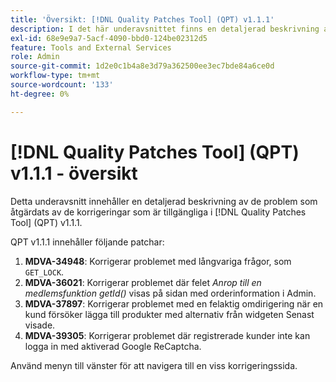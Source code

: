 ```yaml
---
title: 'Översikt: [!DNL Quality Patches Tool] (QPT) v1.1.1'
description: I det här underavsnittet finns en detaljerad beskrivning av de problem som åtgärdats av de korrigeringar som finns i  [!DNL Quality Patches Tool] (QPT) v1.1.1.
exl-id: 68e9e9a7-5acf-4090-bbd0-124be02312d5
feature: Tools and External Services
role: Admin
source-git-commit: 1d2e0c1b4a8e3d79a362500ee3ec7bde84a6ce0d
workflow-type: tm+mt
source-wordcount: '133'
ht-degree: 0%

---
```


# [!DNL Quality Patches Tool] (QPT) v1.1.1 - översikt

Detta underavsnitt innehåller en detaljerad beskrivning av de problem som åtgärdats av de korrigeringar som är tillgängliga i [!DNL Quality Patches Tool] (QPT) v1.1.1.

QPT v1.1.1 innehåller följande patchar:

1. **MDVA-34948**: Korrigerar problemet med långvariga frågor, som `GET_LOCK`.
1. **MDVA-36021**: Korrigerar problemet där felet *Anrop till en medlemsfunktion getId()* visas på sidan med orderinformation i Admin.
1. **MDVA-37897**: Korrigerar problemet med en felaktig omdirigering när en kund försöker lägga till produkter med alternativ från widgeten Senast visade.
1. **MDVA-39305**: Korrigerar problemet där registrerade kunder inte kan logga in med aktiverad Google ReCaptcha.

Använd menyn till vänster för att navigera till en viss korrigeringssida.
